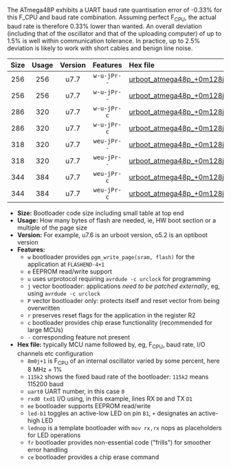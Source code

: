 The ATmega48P exhibits a UART baud rate quantisation error of -0.33% for this F_CPU and baud rate combination. Assuming perfect F<sub>CPU</sub>, the actual baud rate is therefore 0.33% lower than wanted. An overall deviation (including that of the oscillator and that of the uploading computer) of up to 1.5% is well within communication tolerance. In practice, up to 2.5% deviation is likely to work with short cables and benign line noise.

|Size|Usage|Version|Features|Hex file|
|:-:|:-:|:-:|:-:|:--|
|256|256|u7.7|`w-u-jPr--`|[urboot_atmega48p_+0m128j+1_+++0k3_uart0_rxd0_txd1_led+b5_fr.hex](https://raw.githubusercontent.com/stefanrueger/urboot.hex/main/mcus/atmega48p/internal_oscillator/fcpu_+0m128j+1/br_+++0k3/urboot_atmega48p_+0m128j+1_+++0k3_uart0_rxd0_txd1_led+b5_fr.hex)|
|256|256|u7.7|`w-u-jPr--`|[urboot_atmega48p_+0m128j+1_+++0k3_uart0_rxd0_txd1_lednop_fr.hex](https://raw.githubusercontent.com/stefanrueger/urboot.hex/main/mcus/atmega48p/internal_oscillator/fcpu_+0m128j+1/br_+++0k3/urboot_atmega48p_+0m128j+1_+++0k3_uart0_rxd0_txd1_lednop_fr.hex)|
|286|320|u7.7|`w-u-jPr-c`|[urboot_atmega48p_+0m128j+1_+++0k3_uart0_rxd0_txd1_led+b5_fr_ce.hex](https://raw.githubusercontent.com/stefanrueger/urboot.hex/main/mcus/atmega48p/internal_oscillator/fcpu_+0m128j+1/br_+++0k3/urboot_atmega48p_+0m128j+1_+++0k3_uart0_rxd0_txd1_led+b5_fr_ce.hex)|
|286|320|u7.7|`w-u-jPr-c`|[urboot_atmega48p_+0m128j+1_+++0k3_uart0_rxd0_txd1_lednop_fr_ce.hex](https://raw.githubusercontent.com/stefanrueger/urboot.hex/main/mcus/atmega48p/internal_oscillator/fcpu_+0m128j+1/br_+++0k3/urboot_atmega48p_+0m128j+1_+++0k3_uart0_rxd0_txd1_lednop_fr_ce.hex)|
|318|320|u7.7|`weu-jPr--`|[urboot_atmega48p_+0m128j+1_+++0k3_uart0_rxd0_txd1_ee_led+b5_fr.hex](https://raw.githubusercontent.com/stefanrueger/urboot.hex/main/mcus/atmega48p/internal_oscillator/fcpu_+0m128j+1/br_+++0k3/urboot_atmega48p_+0m128j+1_+++0k3_uart0_rxd0_txd1_ee_led+b5_fr.hex)|
|318|320|u7.7|`weu-jPr--`|[urboot_atmega48p_+0m128j+1_+++0k3_uart0_rxd0_txd1_ee_lednop_fr.hex](https://raw.githubusercontent.com/stefanrueger/urboot.hex/main/mcus/atmega48p/internal_oscillator/fcpu_+0m128j+1/br_+++0k3/urboot_atmega48p_+0m128j+1_+++0k3_uart0_rxd0_txd1_ee_lednop_fr.hex)|
|344|384|u7.7|`weu-jPr-c`|[urboot_atmega48p_+0m128j+1_+++0k3_uart0_rxd0_txd1_ee_led+b5_fr_ce.hex](https://raw.githubusercontent.com/stefanrueger/urboot.hex/main/mcus/atmega48p/internal_oscillator/fcpu_+0m128j+1/br_+++0k3/urboot_atmega48p_+0m128j+1_+++0k3_uart0_rxd0_txd1_ee_led+b5_fr_ce.hex)|
|344|384|u7.7|`weu-jPr-c`|[urboot_atmega48p_+0m128j+1_+++0k3_uart0_rxd0_txd1_ee_lednop_fr_ce.hex](https://raw.githubusercontent.com/stefanrueger/urboot.hex/main/mcus/atmega48p/internal_oscillator/fcpu_+0m128j+1/br_+++0k3/urboot_atmega48p_+0m128j+1_+++0k3_uart0_rxd0_txd1_ee_lednop_fr_ce.hex)|

- **Size:** Bootloader code size including small table at top end
- **Usage:** How many bytes of flash are needed, ie, HW boot section or a multiple of the page size
- **Version:** For example, u7.6 is an urboot version, o5.2 is an optiboot version
- **Features:**
  + `w` bootloader provides `pgm_write_page(sram, flash)` for the application at `FLASHEND-4+1`
  + `e` EEPROM read/write support
  + `u` uses urprotocol requiring `avrdude -c urclock` for programming
  + `j` vector bootloader: applications *need to be patched externally*, eg, using `avrdude -c urclock`
  + `P` vector bootloader only: protects itself and reset vector from being overwritten
  + `r` preserves reset flags for the application in the register R2
  + `c` bootloader provides chip erase functionality (recommended for large MCUs)
  + `-` corresponding feature not present
- **Hex file:** typically MCU name followed by, eg, F<sub>CPU</sub>, baud rate, I/O channels etc configuration
  + `8m0j+1` is F<sub>CPU</sub> of an internal oscillator varied by some percent, here 8 MHz + 1%
  + `115k2` shows the fixed baud rate of the bootloader: `115k2` means 115200 baud
  + `uart0` UART number, in this case `0`
  + `rxd0 txd1` I/O using, in this example, lines RX `D0` and TX `D1`
  + `ee` bootloader supports EEPROM read/write
  + `led-b1` toggles an active-low LED on pin `B1`, `+` designates an active-high LED
  + `lednop` is a template bootloader with `mov rx,rx` nops as placeholders for LED operations
  + `fr` bootloader provides non-essential code ("frills") for smoother error handling
  + `ce` bootloader provides a chip erase command
